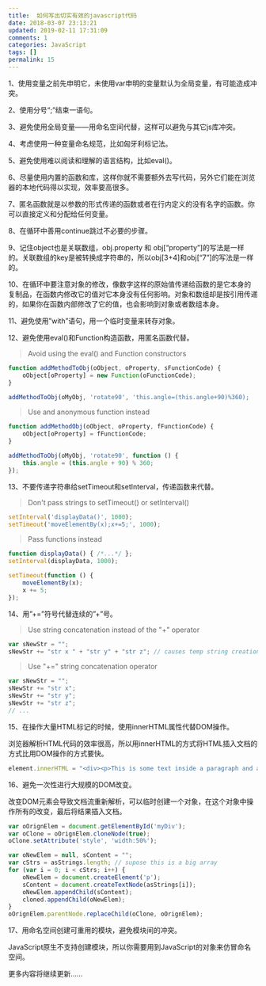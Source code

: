 ```yaml
---
title:  如何写出切实有效的javascript代码
date: 2018-03-07 23:13:21
updated: 2019-02-11 17:31:09
comments: 1
categories: JavaScript
tags: []
permalink: 15
---
```


1、使用变量之前先申明它，未使用var申明的变量默认为全局变量，有可能造成冲突。

2、使用分号“;”结束一语句。

<!--more-->

3、避免使用全局变量——用命名空间代替，这样可以避免与其它js库冲突。

4、考虑使用一种变量命名规范，比如匈牙利标记法。

5、避免使用难以阅读和理解的语言结构，比如eval()。

6、尽量使用内置的函数和库，这样你就不需要额外去写代码，另外它们能在浏览器的本地代码得以实现，效率要高很多。

7、匿名函数就是以参数的形式传递的函数或者在行内定义的没有名字的函数。你可以直接定义和分配给任何变量。

8、在循环中善用continue跳过不必要的步骤。

9、记住object也是关联数组，obj.property 和 obj[“property”]的写法是一样的。关联数组的key是被转换成字符串的，所以obj[3+4]和obj[“7”]的写法是一样的。

10、在循环中要注意对象的修改，像数字这样的原始值传递给函数的是它本身的复制品，在函数内修改它的值对它本身没有任何影响。对象和数组却是按引用传递的，如果你在函数内部修改了它的值，也会影响到对象或者数组本身。

11、避免使用”with”语句，用一个临时变量来转存对象。

12、避免使用eval()和Function构造函数，用匿名函数代替。

> Avoid using the eval() and Function constructors

```javascript
function addMethodToObj(oObject, oProperty, sFunctionCode) {
    oObject[oProperty] = new Function(oFunctionCode);
}

addMethodToObj(oMyObj, 'rotate90', 'this.angle=(this.angle+90)%360);
```

> Use and anonymous function instead

```javascript
function addMethodObj(oObject, oProperty, fFunctionCode) {
    oObject[oProperty] = fFunctionCode;
}

addMethodToObj(oMyObj, 'rotate90', function () {
    this.angle = (this.angle + 90) % 360;
});
```

13、不要传递字符串给setTimeout和setInterval，传递函数来代替。

> Don't pass strings to setTimeout() or setInterval()

```javascript
setInterval('displayData()', 1000);
setTimeout('moveElementBy(x);x+=5;', 1000);
```

> Pass functions instead

```javascript
function displayData() { /*...*/ };
setInterval(displayData, 1000);

setTimeout(function () {
    moveElementBy(x);
    x += 5;
});
```

14、用”+=”符号代替连续的”+”号。

> Use string concatenation instead of the "+" operator

```javascript
var sNewStr = "";
sNewStr += "str x " + "str y" + "str z"; // causes temp string creation
```

> Use "+=" string concatenation operator

```javascript
var sNewStr = "";
sNewStr += "str x";
sNewStr += "str y";
sNewStr += "str z";
// ...
```

15、在操作大量HTML标记的时候，使用innerHTML属性代替DOM操作。

浏览器解析HTML代码的效率很高，所以用innerHTML的方式将HTML插入文档的方式比用DOM操作的方式要快。

```javascript
element.innerHTML = "<div><p>This is some text inside a paragraph and a div and being assigned to an element</p></div>";
```

16、避免一次性进行大规模的DOM改变。

改变DOM元素会导致文档流重新解析，可以临时创建一个对象，在这个对象中操作所有的改变，最后将结果插入文档。

```javascript
var oOrignElem = document.getElementById('myDiv');
var oClone = oOrignElem.cloneNode(true);
oClone.setAttribute('style', 'width:50%');

var oNewElem = null, sContent = "";
var cStrs = asStrings.length; // supose this is a big array
for (var i = 0; i < cStrs; i++) {
    oNewElem = document.createElement('p');
    sContent = document.createTextNode(asStrings[i]);
    oNewElem.appendChild(sContent);
    cloned.appendChild(oNewElem);
}
oOrignElem.parentNode.replaceChild(oClone, oOrignElem);
```

17、用命名空间创建可重用的模块，避免模块间的冲突。

JavaScript原生不支持创建模块，所以你需要用到JavaScript的对象来仿冒命名空间。

更多内容将继续更新……
